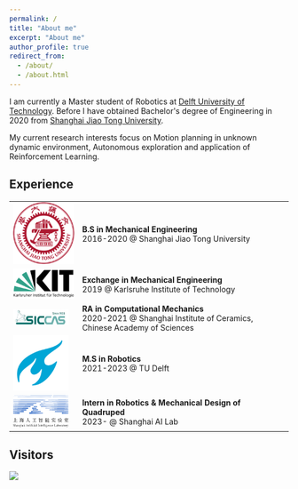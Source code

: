 ```yaml
---
permalink: /
title: "About me"
excerpt: "About me"
author_profile: true
redirect_from: 
  - /about/
  - /about.html
---
```


I am currently a Master student of Robotics at [Delft University of Technology](https://www.tudelft.nl/en/). Before I have obtained Bachelor's degree of Engineering in 2020 from [Shanghai Jiao Tong University](https://www.sjtu.edu.cn/).

My current research interests focus on Motion planning in unknown dynamic environment, Autonomous exploration and application of Reinforcement Learning.


## Experience
<style>
img {
  width: 400px,
  height: auto
}
</style>

<table>
  <tr>
    <td><img src="../images/SJTU.png" alt="SJTU Logo" class="img"/></td>
    <td><strong>B.S in Mechanical Engineering</strong><br/>2016-2020 @ Shanghai Jiao Tong University</td>
  </tr>
  <tr>
    <td><img src="../images/KIT.png" alt="KIT Logo" class="img"/></td>
    <td><strong>Exchange in Mechanical Engineering</strong><br/>2019 @ Karlsruhe Institute of Technology</td>
  </tr>
  <tr>
    <td><img src="../images/SICCAS.jpg" alt="SICCAS Logo" width="100"/></td>
    <td><strong>RA in Computational Mechanics</strong><br/>2020-2021 @ Shanghai Institute of Ceramics, Chinese Academy of Sciences</td>
  </tr>
  <tr>
    <td><img src="../images/TUDELFT.png" alt="TU Delft Logo" width="100"/></td>
    <td><strong>M.S in Robotics</strong><br/>2021-2023 @ TU Delft</td>
  </tr>
  <tr>
    <td><img src="../images/shanghaiAI.png" alt="Shanghai AI Lab Logo" width="100"/></td>
    <td><strong>Intern in Robotics & Mechanical Design of Quadruped</strong><br/>2023- @ Shanghai AI Lab</td>
  </tr>
</table>



## Visitors
<a href="https://clustrmaps.com/site/1budu"  title="Visit tracker"><img src="//www.clustrmaps.com/map_v2.png?d=G8R-FNI4zQa9gZyTtvwjtgHnGcB45rQ2vM4eV-CaRYc&cl=ffffff" /></a>
